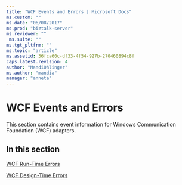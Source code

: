 ```yaml
---
title: "WCF Events and Errors | Microsoft Docs"
ms.custom: ""
ms.date: "06/08/2017"
ms.prod: "biztalk-server"
ms.reviewer: ""
 ms.suite: ""
ms.tgt_pltfrm: ""
ms.topic: "article"
ms.assetid: 36fca60c-df33-4f54-927b-270460894c8f
caps.latest.revision: 4
author: "MandiOhlinger"
ms.author: "mandia"
manager: "anneta"
---
```

# WCF Events and Errors
This section contains event information for Windows Communication Foundation (WCF) adapters.

## In this section

[WCF Run-Time Errors](../core/wcf-run-time-errors.md)

[WCF Design-Time  Errors](../core/wcf-design-time-errors.md)